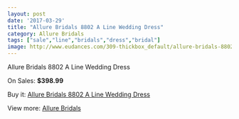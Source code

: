 ```yaml
---
layout: post
date: '2017-03-29'
title: "Allure Bridals 8802 A Line Wedding Dress"
category: Allure Bridals
tags: ["sale","line","bridals","dress","bridal"]
image: http://www.eudances.com/309-thickbox_default/allure-bridals-8802-a-line-wedding-dress.jpg
---
```

Allure Bridals 8802 A Line Wedding Dress

On Sales: **$398.99**
<a href="https://www.eudances.com/en/allure-bridals/94-allure-bridals-8802-a-line-wedding-dress.html"><amp-img layout="responsive" width="600" height="600" src="//www.eudances.com/309-thickbox_default/allure-bridals-8802-a-line-wedding-dress.jpg" alt="Allure Bridals 8802 A Line Wedding Dress 0" /></a>
<a href="https://www.eudances.com/en/allure-bridals/94-allure-bridals-8802-a-line-wedding-dress.html"><amp-img layout="responsive" width="600" height="600" src="//www.eudances.com/311-thickbox_default/allure-bridals-8802-a-line-wedding-dress.jpg" alt="Allure Bridals 8802 A Line Wedding Dress 1" /></a>
<a href="https://www.eudances.com/en/allure-bridals/94-allure-bridals-8802-a-line-wedding-dress.html"><amp-img layout="responsive" width="600" height="600" src="//www.eudances.com/310-thickbox_default/allure-bridals-8802-a-line-wedding-dress.jpg" alt="Allure Bridals 8802 A Line Wedding Dress 2" /></a>

Buy it: [Allure Bridals 8802 A Line Wedding Dress](https://www.eudances.com/en/allure-bridals/94-allure-bridals-8802-a-line-wedding-dress.html "Allure Bridals 8802 A Line Wedding Dress")

View more: [Allure Bridals](https://www.eudances.com/en/2-allure-bridals "Allure Bridals")